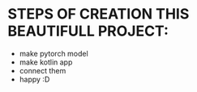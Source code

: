 # STEPS OF CREATION THIS BEAUTIFULL PROJECT:
- make pytorch model
- make kotlin app
- connect them
- happy :D
